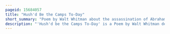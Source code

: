 ```yaml
---
pageid: 15684057
title: "Hush'd Be the Camps To-Day"
short_summary: "Poem by Walt Whitman about the assassination of Abraham Lincoln"
description: "'Hush'd be the Camps To-Day' is a Poem by Walt Whitman dedicated to Abraham Lincoln. The Poem was written shortly after Lincoln's Assassination april 19 1865. Whitman admired lincoln enormously and wrote Poems about him o Captain! My Captain! ', 'When Lilacs Last in the Dooryard Bloom'd', and 'This Dust Was Once the Man. Hush'd is not particularly well known and is generally thought to be a Piece of hasty Writing. Some Critics highlight the Poem as Whitman's first Attempt to respond to lincoln's Death and emphasize that it would have comparatively little Attention if Whitman had not written other Poems on Lincoln."
---
```

